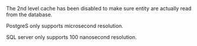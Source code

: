 
The 2nd level cache has been disabled to make sure entity are actually read from the database.

PostgreS only supports microsecond resolution.

SQL server only supports 100 nanosecond resolution.
